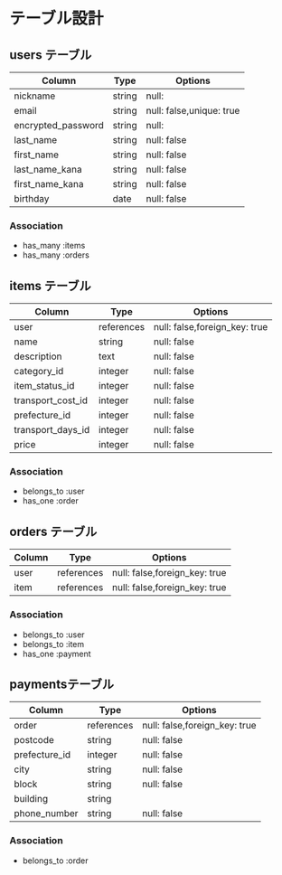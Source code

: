 # テーブル設計
## users テーブル
| Column             | Type   | Options     |
| ------------------ | ------ | ----------- |
| nickname           | string | null:       |
| email              | string | null: false,unique: true |
| encrypted_password | string | null:       |
| last_name          | string | null: false |
| first_name         | string | null: false |
| last_name_kana     | string | null: false |
| first_name_kana    | string | null: false |
| birthday           | date   | null: false |

### Association
- has_many :items
- has_many :orders

## items テーブル
| Column             | Type       | Options     |
| ------------------ | ------     | ----------- |
| user               | references | null: false,foreign_key: true |
| name               | string     | null: false |
| description        | text       | null: false |
| category_id        | integer    | null: false |
| item_status_id     | integer    | null: false |
| transport_cost_id   | integer    | null: false |
| prefecture_id      | integer    | null: false |
| transport_days_id   | integer    | null: false |
| price              | integer    | null: false |

### Association
- belongs_to :user
- has_one :order

## orders テーブル
| Column             | Type       | Options     |
| ------------------ | ------     | ----------- |
| user               | references | null: false,foreign_key: true |
| item               | references | null: false,foreign_key: true |

### Association
- belongs_to :user
- belongs_to :item
- has_one :payment


##  paymentsテーブル
| Column             | Type       | Options     |
| ------------------ | ------     | ----------- |
| order           | references | null: false,foreign_key: true |
| postcode           | string     | null: false |
| prefecture_id      | integer    | null: false |
| city               | string     | null: false |
| block              | string     | null: false |
| building           | string     |             |
| phone_number       | string     | null: false |

### Association
- belongs_to :order